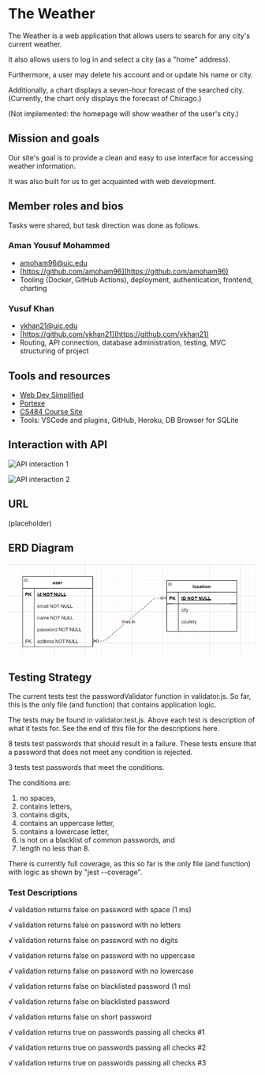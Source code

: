 # The Weather

The Weather is a web application that allows users to search for any city's current weather.

It also allows users to log in and select a city (as a "home" address).

Furthermore, a user may delete his account and or update his name or city.

Additionally, a chart displays a seven-hour forecast of the searched city. (Currently, the chart only displays the forecast of Chicago.)

(Not implemented: the homepage will show weather of the user's city.)

## Mission and goals
Our site's goal is to provide a clean and easy to use interface for accessing weather information.

It was also built for us to get acquainted with web development.

## Member roles and bios
Tasks were shared, but task direction was done as follows.
### Aman Yousuf Mohammed

- [amoham96@uic.edu](amoham96@uic.edu)
- [https://github.com/amoham96](https://github.com/amoham96)
- Tooling (Docker, GitHub Actions), deployment, authentication, frontend, charting

### Yusuf Khan

- [ykhan21@uic.edu](ykhan21@uic.edu)
- [https://github.com/ykhan21](https://github.com/ykhan21)
- Routing, API connection, database administration, testing, MVC structuring of project

## Tools and resources
- [Web Dev Simplified](https://www.youtube.com/channel/UCFbNIlppjAuEX4znoulh0Cw)
- [Portexe](https://portexe.com/)
- [CS484 Course Site](https://cs-uic.pages.dev/docs/syllabus_cs484)
- Tools: VSCode and plugins, GitHub, Heroku, DB Browser for SQLite

## Interaction with API
![API interaction 1](./api1.png)

![API interaction 2](./api2.png)

## URL

(placeholder)



## ERD Diagram

![ERD diagram](./erd.png)

## Testing Strategy

The current tests test the passwordValidator function in validator.js. So far, this is the only file (and function) that contains application logic.

The tests may be found in validator.test.js. Above each test is description of what it tests for. See the end of this file for the descriptions here.

8 tests test passwords that should result in a failure. These tests ensure that a password that does not meet any condition is rejected.

3 tests test passwords that meet the conditions.

The conditions are:

1. no spaces,
2. contains letters,
3. contains digits,
4. contains an uppercase letter,
5. contains a lowercase letter,
6. is not on a blacklist of common passwords, and
7. length no less than 8.

There is currently full coverage, as this so far is the only file (and function) with logic as shown by "jest --coverage".

### Test Descriptions

√ validation returns false on password with space (1 ms)

√ validation returns false on password with no letters

√ validation returns false on password with no digits

√ validation returns false on password with no uppercase

√ validation returns false on password with no lowercase

√ validation returns false on blacklisted password (1 ms)

√ validation returns false on blacklisted password

√ validation returns false on short password

√ validation returns true on passwords passing all checks #1

√ validation returns true on passwords passing all checks #2

√ validation returns true on passwords passing all checks #3
